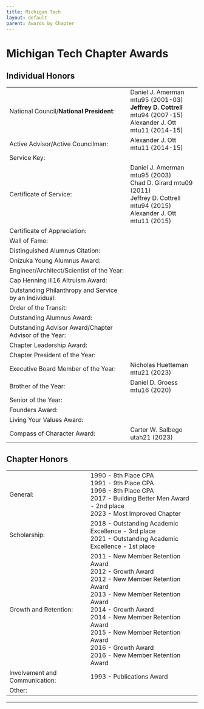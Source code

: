 ```yaml
---
title: Michigan Tech
layout: default
parent: Awards by Chapter
---
```


<link rel="stylesheet" href="{{ '/assets/css/by_chapter.css' | relative_url }}">

# Michigan Tech Chapter Awards

## Individual Honors

<table>
<tbody>

<tr>
<td>National Council/<b>National President</b>:</td>
<td>Daniel J. Amerman mtu95 (2001-03)
<br><b>Jeffrey D. Cottrell</b> mtu94 (2007-15)
<br>Alexander J. Ott mtu11 (2014-15)
</td></tr>

<tr>
<td>Active Advisor/Active Councilman:</td>
<td>Alexander J. Ott mtu11 (2014-15)
</td></tr>

<tr>
<td>Service Key:</td>
<td>
</td></tr>

<tr>
<td>Certificate of Service:</td>
<td>Daniel J. Amerman mtu95 (2003)
<br>Chad D. Girard mtu09 (2011)
<br>Jeffrey D. Cottrell mtu94 (2015)
<br>Alexander J. Ott mtu11 (2015)
</td></tr>

<tr>
<td>Certificate of Appreciation:</td>
<td>
</td></tr>

<tr>
<td>Wall of Fame:</td>
<td>
</td></tr>

<tr>
<td>Distinguished Alumnus Citation:</td>
<td>
</td></tr>

<tr>
<td>Onizuka Young Alumnus Award:</td>
<td>
</td></tr>

<tr>
<td>Engineer/Architect/Scientist of the Year:</td>
<td>
</td></tr>

<tr>
<td>Cap Henning ill16 Altruism Award:</td>
<td>
</td></tr>

<tr>
<td>Outstanding Philanthropy and Service by an Individual:</td>
<td>
</td></tr>

<tr>
<td>Order of the Transit:</td>
<td>
</td></tr>

<tr>
<td>Outstanding Alumnus Award:</td>
<td>
</td></tr>

<tr>
<td>Outstanding Advisor Award/Chapter Advisor of the Year:</td>
<td>
</td></tr>

<tr>
<td>Chapter Leadership Award:</td>
<td>
</td></tr>

<tr>
<td>Chapter President of the Year:</td>
<td>
</td></tr>

<tr>
<td>Executive Board Member of the Year:</td>
<td>Nicholas Huetteman mtu21 (2023)
</td></tr>

<tr>
<td>Brother of the Year:</td>
<td>Daniel D. Groess mtu16 (2020)
</td></tr>

<tr>
<td>Senior of the Year:</td>
<td>
</td></tr>

<tr>
<td>Founders Award:</td>
<td>
</td></tr>

<tr>
<td>Living Your Values Award:</td>
<td>
</td></tr>

<tr>
<td>Compass of Character Award:</td>
<td>Carter W. Salbego utah21 (2023)
</td></tr>

</tbody>
</table>

## Chapter Honors

<table>
<tbody>

<tr>
<td>General:</td>
<td>1990 - 8th Place CPA
<br>1991 - 9th Place CPA
<br>1996 - 8th Place CPA
<br>2017 - Building Better Men Award - 2nd place
<br>2023 - Most Improved Chapter
</td></tr>

<tr>
<td>Scholarship:</td>
<td>2018 - Outstanding Academic Excellence - 3rd place
<br>2021 - Outstanding Academic Excellence - 1st place
</td></tr>

<tr>
<td>Growth and Retention:</td>
<td>2011 - New Member Retention Award
<br>2012 - Growth Award
<br>2012 - New Member Retention Award
<br>2013 - New Member Retention Award
<br>2014 - Growth Award
<br>2014 - New Member Retention Award
<br>2015 - New Member Retention Award
<br>2016 - Growth Award
<br>2016 - New Member Retention Award
</td></tr>

<tr>
<td>Involvement and Communication:</td>
<td>1993 - Publications Award
</td></tr>

<tr>
<td>Other:</td>
<td>
</td></tr>

</tbody>
</table>

---
